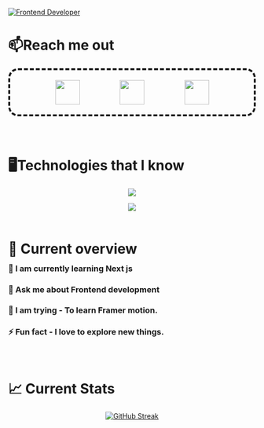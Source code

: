 
[![Frontend Developer](https://i.ibb.co/Fw6skDc/cover.gif "Mazharul Islam | Dhaka,Bangladesh")](https://www.linkedin.com/in/mazharul-islam-548a8b260/)


<h1>📫Reach me out </h1>
 
 <div align=center class="flex-container" style="justify-content: space-evenly; align-items: center; gap:10px; display: flex; padding: 20px; border: 4px dashed ; border-radius: 20px; margin-bottom: 80px">

  <a target="_blank" href="https://www.facebook.com/rifat3569">
        <img width="50px" height="50px" src="https://i.ibb.co/tmchKZy/facebook.png" alt="">
    </a>

        
 <a target="_blank" href="https://mazharulislam.online">
        <img width="50px" height="50px" src="https://i.ibb.co/PTCGZh1/internet.png" alt="">
    </a>

 <a target="_blank" href="https://www.linkedin.com/in/mazharul-islam-548a8b260/">
        <img width="50px" height="50px" src="https://i.ibb.co/6tzvhbS/linkedin-1.png" alt="">
    </a>
        
</div>

    
<h1>🖥️Technologies that I know</h1>
<p align="center">
  <a href="https://skillicons.dev">
    <img src="https://skillicons.dev/icons?i=react,js,html,css,tailwind,materialui&perline=6" />
  </a>
</p>

<p style="margin-bottom:50px" align="center" >
<a href="https://skillicons.dev">
    <img src="https://skillicons.dev/icons?i=nodejs,mongodb,firebase,github" />
  </a>
</p>

<h1 style="position:relative; top: 10px">👀 Current overview </h1>
<h3>🌱 I am currently learning Next js <br></h3>
<h3>💬 Ask me about Frontend development <br></h3>
<h3>🤔 I am trying - To learn Framer motion. <br></h3>
<h3 style="margin-bottom:80px">⚡ Fun fact - I love to explore new things.</h3>


<h1>📈 Current Stats </h1>
<div align="center">

<a href="https://git.io/streak-stats"><img src="https://github-readme-streak-stats.herokuapp.com?user=mazharul-islam356&theme=highcontrast&ring=F8DA59&currStreakNum=EBEBEB&background=45%2C14B0BEA3%2CE4C952E7&currStreakLabel=F8DA59" alt="GitHub Streak" /></a>

</div>




